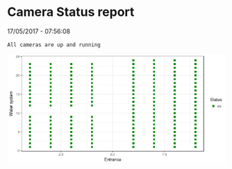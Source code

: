 Camera Status report
================
17/05/2017 - 07:56:08

    All cameras are up and running

![](camreport_files/figure-markdown_github/unnamed-chunk-2-1.png)
